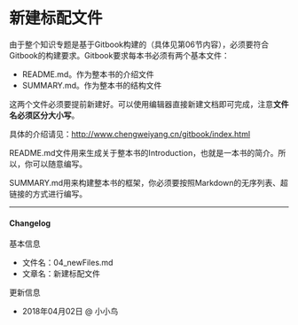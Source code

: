 # 新建标配文件

由于整个知识专题是基于Gitbook构建的（具体见第06节内容），必须要符合Gitbook的构建要求。Gitbook要求每本书必须有两个基本文件：

- README.md。作为整本书的介绍文件
- SUMMARY.md。作为整本书的结构文件

这两个文件必须要提前新建好。可以使用编辑器直接新建文档即可完成，注意**文件名必须区分大小写**。

具体的介绍请见：<http://www.chengweiyang.cn/gitbook/index.html>

README.md文件用来生成关于整本书的Introduction，也就是一本书的简介。所以，你可以随意编写。

SUMMARY.md用来构建整本书的框架，你必须要按照Markdown的无序列表、超链接的方式进行编写。

------

#### Changelog

基本信息

- 文件名：04_newFiles.md
- 文章名：新建标配文件

更新信息

- 2018年04月02日 @ 小小鸟